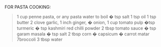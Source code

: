 FOR PASTA COOKING:
>1 cup penne pasta, or any pasta
>water to boil
>� tsp salt
>1 tsp oil
>1 tsp butter
>2 clove garlic,
>1 inch ginger,
>� onion,
>1 cup tomato pulp
>�tsp turmeric
>� tsp kashmiri red chilli powder
>2 tbsp tomato sauce
>� tsp garam masala
>� tsp salt
>2 tbsp corn
>� capsicum
>� carrot
>matar
>7broccoli
>3 tbsp water
